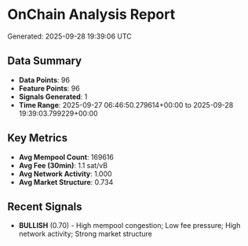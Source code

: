 # OnChain Analysis Report
Generated: 2025-09-28 19:39:06 UTC

## Data Summary
- **Data Points**: 96
- **Feature Points**: 96
- **Signals Generated**: 1
- **Time Range**: 2025-09-27 06:46:50.279614+00:00 to 2025-09-28 19:39:03.799229+00:00

## Key Metrics
- **Avg Mempool Count**: 169616
- **Avg Fee (30min)**: 1.1 sat/vB
- **Avg Network Activity**: 1.000
- **Avg Market Structure**: 0.734

## Recent Signals
- **BULLISH** (0.70) - High mempool congestion; Low fee pressure; High network activity; Strong market structure
